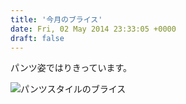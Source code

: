 ```yaml
---
title: '今月のブライス'
date: Fri, 02 May 2014 23:33:05 +0000
draft: false
---
```


パンツ姿ではりきっています。 

![パンツスタイルのブライス](//cafe-cooks.com/images/2014/05/DSC_0927-768x1024.jpg)

